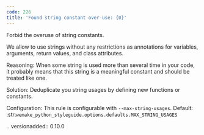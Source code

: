 ```yaml
---
code: 226
title: 'Found string constant over-use: {0}'
---
```



Forbid the overuse of string constants.

We allow to use strings without any restrictions as annotations for
variables, arguments, return values, and class attributes.

Reasoning:
    When some string is used more than several time in your code,
    it probably means that this string is a meaningful constant
    and should be treated like one.

Solution:
    Deduplicate you string usages
    by defining new functions or constants.

Configuration:
    This rule is configurable with ``--max-string-usages``.
    Default:
    :str:`wemake_python_styleguide.options.defaults.MAX_STRING_USAGES`

.. versionadded:: 0.10.0